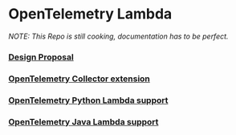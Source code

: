 # OpenTelemetry Lambda
*NOTE: This Repo is still cooking, documentation has to be perfect.*

### [Design Proposal](docs/design_proposal.md)

### [OpenTelemetry Collector extension](collector/README.md)

### [OpenTelemetry Python Lambda support](python/README.md) 

### [OpenTelemetry Java Lambda support](java/README.md)

